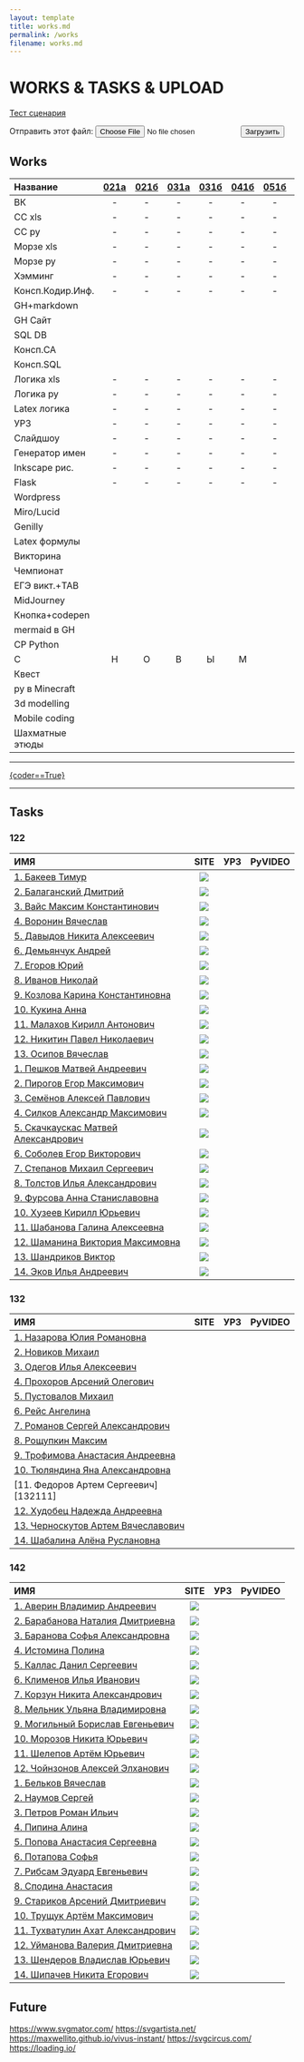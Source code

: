 ```yaml
---
layout: template
title: works.md
permalink: /works
filename: works.md
---
```


<link rel="stylesheet" href="./faq/style.css">


# WORKS & TASKS & UPLOAD

[Тест сценария](http://cw63026.tmweb.ru/file.php)
<script src="https://ajax.googleapis.com/ajax/libs/jquery/2.2.2/jquery.min.js"></script>

<form name="uploader" enctype="multipart/form-data" method="POST">
        Отправить этот файл: <input name="userfile" type="file" />
        <button type="submit" name="submit">Загрузить</button>
</form>

<script type="text/javascript">
    $("form[name='uploader']").submit(function(e) {
        var formData = new FormData($(this)[0]);

        $.ajax({
            url: 'https://cw63026.tmweb.ru/file.php',
            type: "POST",
            data: formData,
            async: false,
            success: function (msg) {
                alert(msg);
            },
            error: function(msg) {
                alert('Ошибка!');
            },
            cache: false,
            contentType: false,
            processData: false
        });
        e.preventDefault();
    });
    </script>

## Works


| Название |[021а][021a]|[021б][021b]| [031а][031a] | [031б][031b] | [041б][041b] | [051б][051b] | [122а][122a] | [122б][122b] | [132б][132b] |[142а][142a]| [142б][142b] | 152аб |
| :---     |:---: | :--: |:--: | :--:| :--: | :--:  | :--: | :--:     | :--:     | :--:   | :--:     | :--:      |
| ВК       |  -   |   - |  -   |   -   |  -    | -     |      |      |      |    |      |       |
| CC xls | -| - |-|-| - |-  |  ||  ||  ||
| CC py |- | -|-|-|-  | - |  ||  ||  ||
| Морзе xls |- | - |-|-| - | - |  ||  ||  ||
| Морзе py |- | - |-|-| - |-  |  ||  ||  ||
| Хэмминг |- | - |-|-| - |  -|  ||  ||  ||
| Консп.Кодир.Инф. |- | - |-|-|-  | - |  ||  ||  ||
| GH+markdown | |  |||  |  |  ||  ||  ||
| GH Сайт | |  |||  |  |  ||  ||  ||
| SQL DB | |  |||  |  |  || - |-| - |-|
| Консп.СА | |  |||  |  |  |-|-  |-|-  |-|
| Консп.SQL | |  |||  |  |  ||  ||  ||
| Логика xls |- | - |-|-| - | - |  ||  ||  ||
| Логика py |- |- |-|  -| - | - ||  ||  ||
| Latex логика |- |-  |-|-|-  |  -|  ||  ||  ||
| УРЗ |- | - |-|-| - |-  |  ||  ||  ||
| Слайдшоу |- | - |-|-| - |-  |  ||  ||  ||
| Генератор имен | -| - |-|-| - | - |  ||  ||  ||
| Inkscape рис. |- |-  |-|-|-  | - |  ||  ||  ||
| Flask |-|-|-|-|-|-|  | |  | |  | |
| Wordpress | |  |||  |  |  ||  ||  ||
| Miro/Lucid | |  |||  |  | - |-| - |-| - |-|
| Genilly | |  |||  |  | - |-|  -|-| - |-|
| Latex формулы | |  |||  |  |  ||  ||  ||
| Викторина | |  |||  |  |  ||  ||  ||
| Чемпионат | |  |||  |  |  ||  ||  ||
| ЕГЭ викт.+TAB | |  |||  |  | - |-| - |-| - |-|
| MidJourney | |  |||  |  |  ||  ||  ||
| Кнопка+codepen | |  |||  |  |  ||  ||  ||
| mermaid в GH | |  |||  |  |  ||  ||  ||
| СР Python | |  |||  |  |  ||  ||  ||
| С | Н | О |В|Ы|М  |  |Г  |О|Д  |О| М ||
| Квест | |  |||  |  |  ||  ||  ||
|py в Minecraft| |  |||  |  |  ||  ||  ||
|3d modelling| |  |||  |  |  ||  ||  ||
|Mobile coding| |  |||  |  |  ||  ||  ||
|Шахматные этюды| |  |||  |  |  ||  ||  ||        
        
------

<a class="iksweb" href="https://hackertyper.net/#" target="_blank"  title="{coder==True}">{coder==True}</a>

---------------------------

## Tasks

[122a]: <http://89234422454.ru/wp-content/uploads/2022/11/122a.html>
[122b]:<http://89234422454.ru/wp-content/uploads/2022/11/122b.html>
[132b]:<http://89234422454.ru/wp-content/uploads/2022/11/132b.html>
[142a]:<http://89234422454.ru/wp-content/uploads/2022/11/142a.html>
[142b]:<http://89234422454.ru/wp-content/uploads/2022/11/142b.html>
[021a]:<http://89234422454.ru/wp-content/uploads/2022/11/021a.html>
[021b]:<http://89234422454.ru/wp-content/uploads/2022/11/021b.html>
[031a]:<http://89234422454.ru/wp-content/uploads/2022/11/031a.html>
[031b]:<http://89234422454.ru/wp-content/uploads/2022/11/031b.html>
[041b]:<http://89234422454.ru/wp-content/uploads/2022/11/041b.html>
[051b]:<http://89234422454.ru/wp-content/uploads/2022/11/051b.html>

### 122

| ИМЯ | SITE| УРЗ | PyVIDEO  |
| :---|:---:| :--:|:--:|
|[1. Бакеев Тимур][12211] | [![](https://user-images.githubusercontent.com/114549805/203996559-8eb67bc7-0eb2-4137-b2cf-40582ba8f531.png)](https://grad154.github.io)|  |  |
|[2. Балаганский Дмитрий][12212] |[![](https://user-images.githubusercontent.com/114549805/203996559-8eb67bc7-0eb2-4137-b2cf-40582ba8f531.png)](https://Dimakek2.github.io) | | |
|[3. Вайс Максим Константинович][12213] |[![](https://user-images.githubusercontent.com/114549805/203996559-8eb67bc7-0eb2-4137-b2cf-40582ba8f531.png)](https://weissok.github.io)|||
|[4. Воронин Вячеслав][12214] |[![](https://user-images.githubusercontent.com/114549805/203996559-8eb67bc7-0eb2-4137-b2cf-40582ba8f531.png)](https://VoroninVaycheslav.github.io)|||
|[5. Давыдов Никита Алексеевич][12215] |[![](https://user-images.githubusercontent.com/114549805/203996559-8eb67bc7-0eb2-4137-b2cf-40582ba8f531.png)](https://NikitaDavydov11.github.io)|||
|[6. Демьянчук Андрей][12216] |[![](https://user-images.githubusercontent.com/114549805/203996559-8eb67bc7-0eb2-4137-b2cf-40582ba8f531.png)](https://AndreDem135.github.io)|||
|[7. Егоров Юрий][12217] |[![](https://user-images.githubusercontent.com/114549805/203996559-8eb67bc7-0eb2-4137-b2cf-40582ba8f531.png)](https://Prostochell-228.github.io)|||
|[8. Иванов Николай][12218] |[![](https://user-images.githubusercontent.com/114549805/203996559-8eb67bc7-0eb2-4137-b2cf-40582ba8f531.png)](https://schukchu.github.io)|||
|[9. Козлова Карина Константиновна][12219] |[![](https://user-images.githubusercontent.com/114549805/203996559-8eb67bc7-0eb2-4137-b2cf-40582ba8f531.png)](https://evgrfg.github.io)|||
|[10. Кукина Анна][122110] |[![](https://user-images.githubusercontent.com/114549805/203996559-8eb67bc7-0eb2-4137-b2cf-40582ba8f531.png)](https://Aakookie.github.io)|||
|[11. Малахов Кирилл Антонович][122111] |[![](https://user-images.githubusercontent.com/114549805/203996559-8eb67bc7-0eb2-4137-b2cf-40582ba8f531.png)](https://kirmala.github.io)|||
|[12. Никитин Павел Николаевич][122112] |[![](https://user-images.githubusercontent.com/114549805/203996559-8eb67bc7-0eb2-4137-b2cf-40582ba8f531.png)](https://pxnandi.github.io)|||
|[13. Осипов Вячеслав][122113] |[![](https://user-images.githubusercontent.com/114549805/203996559-8eb67bc7-0eb2-4137-b2cf-40582ba8f531.png)](https://NightSkymbry.github.io)|||
|[1. Пешков Матвей Андреевич][122114] |[![](https://user-images.githubusercontent.com/114549805/203996559-8eb67bc7-0eb2-4137-b2cf-40582ba8f531.png)](https:///churka1488.github.io)|||
|[2. Пирогов Егор Максимович][122115] |[![](https://user-images.githubusercontent.com/114549805/203996559-8eb67bc7-0eb2-4137-b2cf-40582ba8f531.png)](https://sosiska256.github.io)|||
|[3. Семёнов Алексей Павлович][122116] |[![](https://user-images.githubusercontent.com/114549805/203996559-8eb67bc7-0eb2-4137-b2cf-40582ba8f531.png)](https://katela2006.github.io)|||
|[4. Силков Александр Максимович][122117] |[![](https://user-images.githubusercontent.com/114549805/203996559-8eb67bc7-0eb2-4137-b2cf-40582ba8f531.png)](https://W1zard70r.github.io)|||
|[5. Скачкаускас Матвей Александрович][122118] |[![](https://user-images.githubusercontent.com/114549805/203996559-8eb67bc7-0eb2-4137-b2cf-40582ba8f531.png)](https://Mavaro1.github.io)|||
|[6. Соболев Егор Викторович][122119] |[![](https://user-images.githubusercontent.com/114549805/203996559-8eb67bc7-0eb2-4137-b2cf-40582ba8f531.png)](https://ennseg.github.io)|||
|[7. Степанов Михаил Сергеевич][122120] |[![](https://user-images.githubusercontent.com/114549805/203996559-8eb67bc7-0eb2-4137-b2cf-40582ba8f531.png)](https://LostnightRX.github.io)|||
|[8. Толстов Илья Александрович][122121] |[![](https://user-images.githubusercontent.com/114549805/203996559-8eb67bc7-0eb2-4137-b2cf-40582ba8f531.png)](https://ltlstv.github.io)|||
|[9. Фурсова Анна Станиславовна][122122] |[![](https://user-images.githubusercontent.com/114549805/203996559-8eb67bc7-0eb2-4137-b2cf-40582ba8f531.png)](https://afursovaa.github.io)|||
|[10. Хузеев Кирилл Юрьевич ][122123] |[![](https://user-images.githubusercontent.com/114549805/203996559-8eb67bc7-0eb2-4137-b2cf-40582ba8f531.png)](https://kirusha02301.github.io)|||
|[11. Шабанова Галина Алексеевна][122124] |[![](https://user-images.githubusercontent.com/114549805/203996559-8eb67bc7-0eb2-4137-b2cf-40582ba8f531.png)](https://Galua122.github.io)|||
|[12. Шаманина Виктория Максимовна][122125] |[![](https://user-images.githubusercontent.com/114549805/203996559-8eb67bc7-0eb2-4137-b2cf-40582ba8f531.png)](https://Shhamann.github.io)|||
|[13. Шандриков Виктор][122126] |[![](https://user-images.githubusercontent.com/114549805/203996559-8eb67bc7-0eb2-4137-b2cf-40582ba8f531.png)](https://viktorblaming.github.io)|||
|[14. Эков Илья Андреевич][122127] |[![](https://user-images.githubusercontent.com/114549805/203996559-8eb67bc7-0eb2-4137-b2cf-40582ba8f531.png)](https://ilyechubanu.github.io)|||


[12211]: <https://github.com/grad154/timurbakeev154>
[12212]: <https://github.com/Dimakek2/work>
[12213]: <https://github.com/weissok/-22>
[12214]: <https://github.com/VoroninVaycheslav/LearnOfInvormatic>
[12215]: <https://github.com/NikitaDavydov11/FirstRepository>
[12216]: <https://github.com/AndreDem135/FirstRepository>
[12217]: <https://github.com/Prostochell-228/UltraloxIT>
[12218]: <https://github.com/schukchu/figushkiFiguli>
[12219]: <https://github.com/evgrfg/123456>
[122110]: <https://github.com/Aakookie/Kot>
[122111]: <https://github.com/kirmala/school>
[122112]: <https://github.com/pxnandi/tpu-learn>
[122113]: <https://github.com/NightSkymbry/tpu-lic-Osipov-Slava>
[122114]: <https://github.com/churka1488/zzzzzzz/tree/main>
[122115]: <https://github.com/sosiska256/Pirogov-Egor-Maksimovich-122>
[122116]: <https://github.com/katela2006/Alexey>
[122117]: <https://github.com/W1zard70r/Miniature-chainsaw>
[122118]: <https://github.com/Mavaro1/Matvey-Skachkauskas-122b>
[122119]: <https://github.com/ennseg/-122>
[122120]: <https://github.com/LostnightRX/repositorii>
[122121]: <https://github.com/ltlstv/sverchok_ltlstv_420/issues/1>
[122122]: <https://github.com/afursovaa/itworks>
[122123]: <https://github.com/kirusha02301/kirusha02301>
[122124]: <https://github.com/Galua122/works>
[122125]: <https://github.com/Shhamann/11>
[122126]: <https://github.com/viktorblaming/dungeon>
[122127]: <https://github.com/ilyechubanu/itworks>

### 132

| ИМЯ | SITE| УРЗ | PyVIDEO  |
| :---|:---:| :--:|:--:|
|[1. Назарова Юлия Романовна][13211] ||||
|[2. Новиков Михаил][13212] ||||
|[3. Одегов Илья Алексеевич][13213] ||||
|[4. Прохоров Арсений Олегович][13214] ||||
|[5. Пустовалов Михаил][13215] ||||
|[6. Рейс Ангелина][13216] ||||
|[7. Романов Сергей Александрович][13217] ||||
|[8. Рощупкин Максим][13218] ||||
|[9. Трофимова Анастасия Андреевна][13219] ||||
|[10. Тюляндина Яна Александровна][132110] ||||
|[11. Федоров Артем Сергеевич][132111] ||||
|[12. Худобец Надежда Андреевна][132112] ||||
|[13. Черноскутов Артем Вячеславович][132113] ||||
|[14. Шабалина Алёна Руслановна][132114] ||||


[13211]: <https://github.com/meowwoofwoof/nazarova>
[13212]: <https://github.com/nmt132/132-NOVIKOV>
[13213]: <https://github.com/At3K1/132-files>
[13214]: <https://github.com/lssibb/ARS2022>
[13215]: <https://github.com/Mihalk2700/Mihalktrud>
[13216]: <https://github.com/angelina132rais/angelina132rais>
[13217]: <https://github.com/geniusatthemoment/I-am-barbie-girl-in-a-barbie-world>
[13218]: <https://github.com/MaxThePooh/Class>
[13219]: <https://github.com/AnastasiaTrofimova/132>
[132110]: <https://github.com/Yanchik71/->
[132112]: <https://github.com/Yanchik71/->
[132113]: <https://github.com/Artemonchill/shkolnik>
[132114]: <https://github.com/alyonkaww/132-alyonka>


### 142

| ИМЯ | SITE| УРЗ | PyVIDEO  |
| :---|:---:| :--:|:--:|
|[1. Аверин Владимир Андреевич](https://github.com/Averin973/repos142)|[![](https://user-images.githubusercontent.com/114549805/203996559-8eb67bc7-0eb2-4137-b2cf-40582ba8f531.png)](https://grad154.github.io)||
|[2. Барабанова Наталия Дмитриевна](https://github.com/Natunka/bober228)|[![](https://user-images.githubusercontent.com/114549805/203996559-8eb67bc7-0eb2-4137-b2cf-40582ba8f531.png)](https://grad154.github.io)||
|[3. Баранова Софья Александровна](https://github.com/BaranovaSonya/-)|[![](https://user-images.githubusercontent.com/114549805/203996559-8eb67bc7-0eb2-4137-b2cf-40582ba8f531.png)](https://grad154.github.io)||
|[4. Истомина Полина](https://github.com/Vertigro/IstominaPolina)|[![](https://user-images.githubusercontent.com/114549805/203996559-8eb67bc7-0eb2-4137-b2cf-40582ba8f531.png)](https://grad154.github.io)||
|[5. Каллас Данил Сергеевич](https://github.com/KuWka-KTZPG/Shlepa2008)|[![](https://user-images.githubusercontent.com/114549805/203996559-8eb67bc7-0eb2-4137-b2cf-40582ba8f531.png)](https://grad154.github.io)||
|[6. Клименов Илья Иванович](https://github.com/blakktheme)|[![](https://user-images.githubusercontent.com/114549805/203996559-8eb67bc7-0eb2-4137-b2cf-40582ba8f531.png)](https://grad154.github.io)||
|[7. Корзун Никита Александрович](https://github.com/leavingSoSoon)|[![](https://user-images.githubusercontent.com/114549805/203996559-8eb67bc7-0eb2-4137-b2cf-40582ba8f531.png)](https://grad154.github.io)||
|[8. Мельник Ульяна Владимировна](https://github.com/UMelnik/Xin45)|[![](https://user-images.githubusercontent.com/114549805/203996559-8eb67bc7-0eb2-4137-b2cf-40582ba8f531.png)](https://grad154.github.io)||
|[9. Могильный Борислав Евгеньевич](https://github.com/Elittok/Merci-beaucoup)|[![](https://user-images.githubusercontent.com/114549805/203996559-8eb67bc7-0eb2-4137-b2cf-40582ba8f531.png)](https://grad154.github.io)||
|[10. Морозов Никита Юрьевич](https://github.com/nikokastr/main-inform)|[![](https://user-images.githubusercontent.com/114549805/203996559-8eb67bc7-0eb2-4137-b2cf-40582ba8f531.png)](https://grad154.github.io)||
|[11. Шелепов Артём Юрьевич](https://github.com/bymyshagg1bark/bazakormit)|[![](https://user-images.githubusercontent.com/114549805/203996559-8eb67bc7-0eb2-4137-b2cf-40582ba8f531.png)](https://grad154.github.io)||
|[12. Чойнзонов Алексей Элханович](https://github.com/K1m-Taehyung/TPUliceumInformatique)|[![](https://user-images.githubusercontent.com/114549805/203996559-8eb67bc7-0eb2-4137-b2cf-40582ba8f531.png)](https://grad154.github.io)||
|[1. Бельков Вячеслав]()	|[![](https://user-images.githubusercontent.com/114549805/203996559-8eb67bc7-0eb2-4137-b2cf-40582ba8f531.png)](https://grad154.github.io)||
|[2. Наумов Сергей](https://github.com/Napv2900/Napv)|[![](https://user-images.githubusercontent.com/114549805/203996559-8eb67bc7-0eb2-4137-b2cf-40582ba8f531.png)](https://grad154.github.io)||
|[3. Петров Роман Ильич](https://github.com/romchkkk/repos142)|[![](https://user-images.githubusercontent.com/114549805/203996559-8eb67bc7-0eb2-4137-b2cf-40582ba8f531.png)](https://grad154.github.io)||
|[4. Пипина Алина](https://github.com/PleasePomogite/142)|[![](https://user-images.githubusercontent.com/114549805/203996559-8eb67bc7-0eb2-4137-b2cf-40582ba8f531.png)](https://grad154.github.io)||
|[5. Попова Анастасия Сергеевна](https://github.com/oxxrayy/popova142)|[![](https://user-images.githubusercontent.com/114549805/203996559-8eb67bc7-0eb2-4137-b2cf-40582ba8f531.png)](https://grad154.github.io)||
|[6. Потапова Софья](https://github.com/Ethryna/InfTasks)|[![](https://user-images.githubusercontent.com/114549805/203996559-8eb67bc7-0eb2-4137-b2cf-40582ba8f531.png)](https://grad154.github.io)||
|[7. Рибсам Эдуард Евгеньевич](https://github.com/yeryerix/inf)|[![](https://user-images.githubusercontent.com/114549805/203996559-8eb67bc7-0eb2-4137-b2cf-40582ba8f531.png)](https://grad154.github.io)||
|[8. Сподина Анастасия](https://github.com/spodinaanastacia/ihatethissite-)|[![](https://user-images.githubusercontent.com/114549805/203996559-8eb67bc7-0eb2-4137-b2cf-40582ba8f531.png)](https://grad154.github.io)||
|[9. Стариков Арсений Дмитриевич](https://github.com/murphyqwek/python_lyceum)|[![](https://user-images.githubusercontent.com/114549805/203996559-8eb67bc7-0eb2-4137-b2cf-40582ba8f531.png)](https://grad154.github.io)||
|[10. Трущук Артём Максимович](https://github.com/artyomTM/TAM168-142)|[![](https://user-images.githubusercontent.com/114549805/203996559-8eb67bc7-0eb2-4137-b2cf-40582ba8f531.png)](https://grad154.github.io)||
|[11. Тухватулин Ахат Александрович](https://github.com/ahattuhva/public)|[![](https://user-images.githubusercontent.com/114549805/203996559-8eb67bc7-0eb2-4137-b2cf-40582ba8f531.png)](https://grad154.github.io)||
|[12. Уйманова Валерия Дмитриевна](https://github.com/vvlera/inf)|[![](https://user-images.githubusercontent.com/114549805/203996559-8eb67bc7-0eb2-4137-b2cf-40582ba8f531.png)](https://grad154.github.io)||
|[13. Шендеров Владислав Юрьевич](https://github.com/VladOsIkkkk/Reposit142)|[![](https://user-images.githubusercontent.com/114549805/203996559-8eb67bc7-0eb2-4137-b2cf-40582ba8f531.png)](https://grad154.github.io)||
|[14. Шипачев Никита Егорович](https://github.com/1nikov7/-.-.-)|[![](https://user-images.githubusercontent.com/114549805/203996559-8eb67bc7-0eb2-4137-b2cf-40582ba8f531.png)](https://grad154.github.io)||

## Future

<https://www.svgmator.com/>
<https://svgartista.net/>
<https://maxwellito.github.io/vivus-instant/>
<https://svgcircus.com/>
<https://loading.io/>



